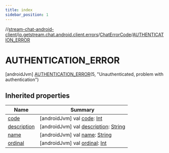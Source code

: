 ```yaml
---
title: index
sidebar_position: 1
---
```

//[stream-chat-android-client](../../../../index.md)/[io.getstream.chat.android.client.errors](../../index.md)/[ChatErrorCode](../index.md)/[AUTHENTICATION_ERROR](index.md)



# AUTHENTICATION_ERROR  
 [androidJvm] [AUTHENTICATION_ERROR](index.md)(5, "Unauthenticated, problem with authentication")  
   


## Inherited properties  
  
|  Name |  Summary | 
|---|---|
| <a name="io.getstream.chat.android.client.errors/ChatErrorCode.AUTHENTICATION_ERROR/code/#/PointingToDeclaration/"></a>[code](code.md)| <a name="io.getstream.chat.android.client.errors/ChatErrorCode.AUTHENTICATION_ERROR/code/#/PointingToDeclaration/"></a> [androidJvm] val [code](code.md): [Int](https://kotlinlang.org/api/latest/jvm/stdlib/kotlin/-int/index.html)   <br/>|
| <a name="io.getstream.chat.android.client.errors/ChatErrorCode.AUTHENTICATION_ERROR/description/#/PointingToDeclaration/"></a>[description](description.md)| <a name="io.getstream.chat.android.client.errors/ChatErrorCode.AUTHENTICATION_ERROR/description/#/PointingToDeclaration/"></a> [androidJvm] val [description](description.md): [String](https://kotlinlang.org/api/latest/jvm/stdlib/kotlin/-string/index.html)   <br/>|
| <a name="io.getstream.chat.android.client.errors/ChatErrorCode.AUTHENTICATION_ERROR/name/#/PointingToDeclaration/"></a>[name](name.md)| <a name="io.getstream.chat.android.client.errors/ChatErrorCode.AUTHENTICATION_ERROR/name/#/PointingToDeclaration/"></a> [androidJvm] val [name](name.md): [String](https://kotlinlang.org/api/latest/jvm/stdlib/kotlin/-string/index.html)   <br/>|
| <a name="io.getstream.chat.android.client.errors/ChatErrorCode.AUTHENTICATION_ERROR/ordinal/#/PointingToDeclaration/"></a>[ordinal](ordinal.md)| <a name="io.getstream.chat.android.client.errors/ChatErrorCode.AUTHENTICATION_ERROR/ordinal/#/PointingToDeclaration/"></a> [androidJvm] val [ordinal](ordinal.md): [Int](https://kotlinlang.org/api/latest/jvm/stdlib/kotlin/-int/index.html)   <br/>|

